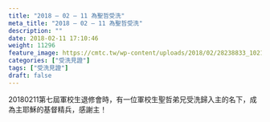 ```yaml
---
title: "2018 – 02 – 11 為聖哲受洗"
meta_title: "2018 – 02 – 11 為聖哲受洗"
description: ""
date: 2018-02-11 17:10:46
weight: 11296
feature_image: https://cmtc.tw/wp-content/uploads/2018/02/28238833_10216184582593006_789878520577360159_o.jpg
categories: ["受洗見證"]
tags: ["受洗見證"]
draft: false
---
```


20180211第七屆軍校生退修會時，有一位軍校生聖哲弟兄受洗歸入主的名下，成為主耶穌的基督精兵，感謝主！<br />
<br />
&nbsp;
        